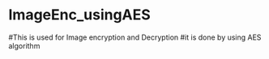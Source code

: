 # ImageEnc_usingAES
#This is used for Image encryption and Decryption 
#it is done by using AES algorithm
